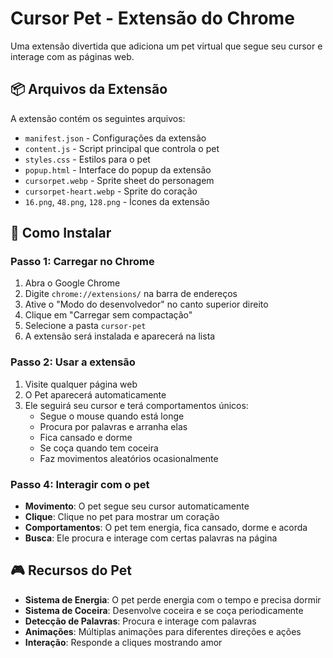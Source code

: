 # Cursor Pet - Extensão do Chrome

Uma extensão divertida que adiciona um pet virtual que segue seu cursor e interage com as páginas web.

## 📦 Arquivos da Extensão

A extensão contém os seguintes arquivos:

- `manifest.json` - Configurações da extensão
- `content.js` - Script principal que controla o pet
- `styles.css` - Estilos para o pet
- `popup.html` - Interface do popup da extensão
- `cursorpet.webp` - Sprite sheet do personagem
- `cursorpet-heart.webp` - Sprite do coração
- `16.png`, `48.png`, `128.png` - Ícones da extensão

## 🚀 Como Instalar

### Passo 1: Carregar no Chrome
1. Abra o Google Chrome
2. Digite `chrome://extensions/` na barra de endereços
3. Ative o "Modo do desenvolvedor" no canto superior direito
4. Clique em "Carregar sem compactação"
5. Selecione a pasta `cursor-pet`
6. A extensão será instalada e aparecerá na lista

### Passo 2: Usar a extensão
1. Visite qualquer página web
2. O Pet aparecerá automaticamente
3. Ele seguirá seu cursor e terá comportamentos únicos:
   - Segue o mouse quando está longe
   - Procura por palavras e arranha elas
   - Fica cansado e dorme
   - Se coça quando tem coceira
   - Faz movimentos aleatórios ocasionalmente

### Passo 4: Interagir com o pet
- **Movimento**: O pet segue seu cursor automaticamente
- **Clique**: Clique no pet para mostrar um coração
- **Comportamentos**: O pet tem energia, fica cansado, dorme e acorda
- **Busca**: Ele procura e interage com certas palavras na página

## 🎮 Recursos do Pet

- **Sistema de Energia**: O pet perde energia com o tempo e precisa dormir
- **Sistema de Coceira**: Desenvolve coceira e se coça periodicamente
- **Detecção de Palavras**: Procura e interage com palavras
- **Animações**: Múltiplas animações para diferentes direções e ações
- **Interação**: Responde a cliques mostrando amor
